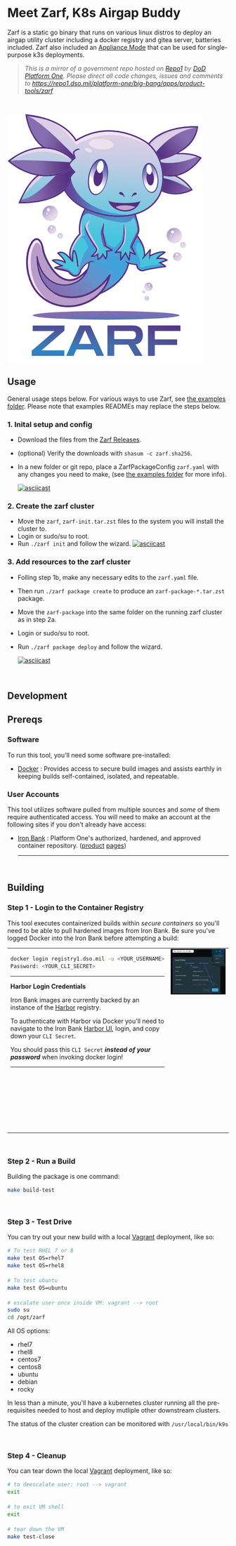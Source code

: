 # Meet Zarf, K8s Airgap Buddy

Zarf is a static go binary that runs on various linux distros to deploy an airgap utility cluster including a docker registry and gitea server, batteries included. Zarf also included an [Appliance Mode](examples/appliance/README.md) that can be used for single-purpose k3s deployments.

> _This is a mirror of a government repo hosted on [Repo1](https://repo1.dso.mil/) by [DoD Platform One](http://p1.dso.mil/).  Please direct all code changes, issues and comments to https://repo1.dso.mil/platform-one/big-bang/apps/product-tools/zarf_

&nbsp;

![Zarf logo](.images/zarf-logo.png)

## Usage
General usage steps below.  For various ways to use Zarf, see [the examples folder](examples).  Please note that examples READMEs may replace the steps below.

### 1. Inital setup and config
- Download the files from the [Zarf Releases](https://repo1.dso.mil/platform-one/big-bang/apps/product-tools/zarf/-/releases).
- (optional) Verify the downloads with `shasum -c zarf.sha256`.
- In a new folder or git repo, place a ZarfPackageConfig `zarf.yaml` with any changes you need to make, (see [the examples folder](examples) for more info).

  [![asciicast](https://asciinema.org/a/427846.svg)](https://asciinema.org/a/427846)
### 2. Create the zarf cluster
- Move the `zarf`, `zarf-init.tar.zst` files to the system you will install the cluster to. 
- Login or sudo/su to root.
- Run `./zarf init` and follow the wizard.
  [![asciicast](https://asciinema.org/a/427721.svg)](https://asciinema.org/a/427721)

### 3. Add resources to the zarf cluster 
- Folling step 1b, make any necessary edits to the `zarf.yaml` file.
- Then run `./zarf package create` to produce an `zarf-package-*.tar.zst` package.
- Move the `zarf-package` into the same folder on the running zarf cluster as in step 2a.
- Login or sudo/su to root.
- Run `./zarf package deploy` and follow the wizard.

  [![asciicast](https://asciinema.org/a/423449.svg)](https://asciinema.org/a/423449)

&nbsp;
## Development

## Prereqs

### Software
To run this tool, you'll need some software pre-installed:

- [Docker](https://www.docker.com/products/docker-desktop) : Provides access to secure build images and assists earthly in keeping builds self-contained, isolated, and repeatable.

### User Accounts
This tool utilizes software pulled from multiple sources and _some_ of them require authenticated access.  You will need to make an account at the following sites if you don't already have access:

- [Iron Bank](https://registry1.dso.mil/) : Platform One's authorized, hardened, and approved container repository. ([product](https://p1.dso.mil/#/products/iron-bank/) [pages](https://ironbank.dso.mil/))

  ---

&nbsp;

## Building

### Step 1 - Login to the Container Registry

This tool executes containerized builds within _secure containers_ so you'll need to be able to pull hardened images from Iron Bank.  Be sure you've logged Docker into the Iron Bank before attempting a build:

<table>
<tr valign="top">
<td>
<div>

```sh
docker login registry1.dso.mil -u <YOUR_USERNAME>
Password: <YOUR_CLI_SECRET>
```

</div>
<div>

---

**Harbor Login Credentials**

Iron Bank images are currently backed by an instance of the [Harbor](https://goharbor.io) registry.

To authenticate with Harbor via Docker you'll need to navigate to the Iron Bank [Harbor UI](https://registry1.dso.mil/harbor), login, and copy down your `CLI Secret`.

You should pass this `CLI Secret` **_instead of your password_** when invoking docker login!

---

</div>
</td>
<td width="503" height="415">
  <img src=".images/harbor-credentials.png">
</td>
</tr>
</table>

&nbsp;

### Step 2 - Run a Build

Building the package is one command:

```sh
make build-test
```

&nbsp;

### Step 3 - Test Drive

You can try out your new build with a local [Vagrant](https://www.vagrantup.com/) deployment, like so:

```bash
# To test RHEL 7 or 8
make test OS=rhel7
make test OS=rhel8

# To test ubuntu
make test OS=ubuntu

# escalate user once inside VM: vagrant --> root
sudo su
cd /opt/zarf
```

All OS options:
- rhel7
- rhel8
- centos7
- centos8
- ubuntu
- debian 
- rocky

In less than a minute, you'll have a kubernetes cluster running all the pre-requisites needed to host and deploy mutliple other downstream clusters.

The status of the cluster creation can be monitored with `/usr/local/bin/k9s`

&nbsp;

### Step 4 - Cleanup

You can tear down the local [Vagrant](https://www.vagrantup.com/) deployment, like so:

```bash
# to deescalate user: root --> vagrant
exit

# to exit VM shell
exit

# tear down the VM
make test-close
```

